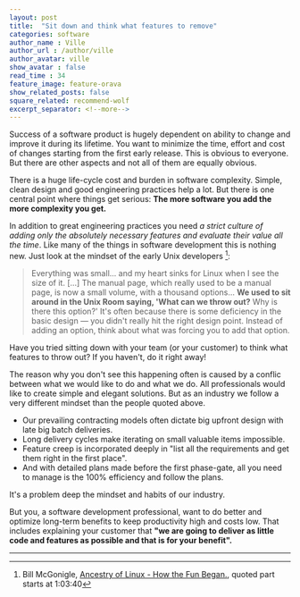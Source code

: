 ```yaml
---
layout: post
title:  "Sit down and think what features to remove"
categories: software
author_name : Ville
author_url : /author/ville
author_avatar: ville
show_avatar : false
read_time : 34
feature_image: feature-orava
show_related_posts: false
square_related: recommend-wolf
excerpt_separator: <!--more-->
---
```


Success of a software product is hugely dependent on ability to change and improve it during its lifetime. You want to minimize the time, effort and cost of changes starting from the first early release. This is obvious to everyone. But there are other aspects and not all of them are equally obvious.

There is a huge life-cycle cost and burden in software complexity. Simple, clean design and good engineering practices help a lot. But there is one central point where things get serious: **The more software you add the more complexity you get.**

In addition to great engineering practices you need *a strict culture of adding only the absolutely necessary features and evaluate their value all the time*. Like many of the things in software development this is nothing new. Just look at the mindset of the early Unix developers [^1]:

> Everything was small... and my heart sinks for Linux when I see the size of it. [...] The manual page, which really used to be a manual page, is now a small volume, with a thousand options... **We used to sit around in the Unix Room saying, 'What can we throw out?** Why is there this option?' It's often because there is some deficiency in the basic design — you didn't really hit the right design point. Instead of adding an option, think about what was forcing you to add that option.

Have you tried sitting down with your team (or your customer) to think what features to throw out? If you haven't, do it right away!

The reason why you don't see this happening often is caused by a conflic between what we would like to do and what we do. All professionals would like to create simple and elegant solutions. But as an industry we follow a very different mindset than the people quoted above. 

* Our prevailing contracting models often dictate big upfront design with late big batch deliveries. 
* Long delivery cycles make iterating on small valuable items impossible. 
* Feature creep is incorporated deeply in "list all the requirements and get them right in the first place".
* And with detailed plans made before the first phase-gate, all you need to manage is the 100% efficiency and follow the plans. 

It's a problem deep the mindset and habits of our industry. 

But you, a software development professional, want to do better and optimize long-term benefits to keep productivity high and costs low. That includes explaining your customer that **"we are going to deliver as little code and features as possible and that is for your benefit".** 

---

[^1]: Bill McGonigle, [Ancestry of Linux - How the Fun Began.](https://archive.org/details/DougMcIlroy_AncestryOfLinux_DLSLUG), quoted part starts at 1:03:40
